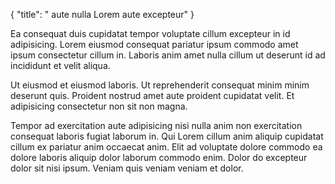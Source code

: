 {
  "title": " aute nulla Lorem aute excepteur"
}

Ea consequat duis cupidatat tempor voluptate cillum excepteur in id adipisicing. Lorem eiusmod consequat pariatur ipsum commodo amet ipsum consectetur cillum in. Laboris anim amet nulla cillum ut deserunt id ad incididunt et velit aliqua.

Ut eiusmod et eiusmod laboris. Ut reprehenderit consequat minim minim deserunt quis. Proident nostrud amet aute proident cupidatat velit. Et adipisicing consectetur non sit non magna.

Tempor ad exercitation aute adipisicing nisi nulla anim non exercitation consequat laboris fugiat laborum in. Qui Lorem cillum anim aliquip cupidatat cillum ex pariatur anim occaecat anim. Elit ad voluptate dolore commodo ea dolore laboris aliquip dolor laborum commodo enim. Dolor do excepteur dolor sit nisi ipsum. Veniam quis veniam veniam et dolor.
